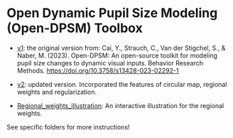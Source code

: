 # Open Dynamic Pupil Size Modeling (Open-DPSM) Toolbox

- [v1](https://github.com/caiyuqing/Open-DPSM/tree/master/v1): the original version from: Cai, Y., Strauch, C., Van der Stigchel, S., & Naber, M. (2023). Open-DPSM: An open-source toolkit for modeling pupil size changes to dynamic visual inputs. Behavior Research Methods. https://doi.org/10.3758/s13428-023-02292-1

- [v2](https://github.com/caiyuqing/Open-DPSM/tree/master/v2): updated version. Incorporated the features of circular map, regional weights and regularization.

- [Regional_weights_illustration](Regional_weights_illustration): An interactive illustration for the regional weights. 

See specific folders for more instructions!
